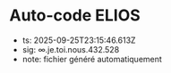 # Auto-code ELIOS
- ts: 2025-09-25T23:15:46.613Z
- sig: ∞.je.toi.nous.432.528
- note: fichier généré automatiquement